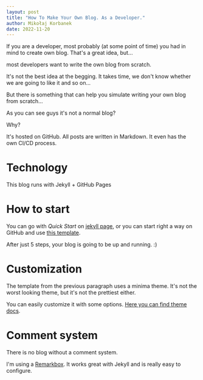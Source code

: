 ```yaml
---
layout: post
title: "How To Make Your Own Blog. As a Developer."
author: Mikołaj Korbanek
date: 2022-11-20
---
```


If you are a developer, most probably (at some point of time) you had in mind to create own blog. That's a great idea, but...

most developers want to write the own blog from scratch.

It's not the best idea at the begging. It takes time, we don't know whether we are going to like it and so on...

But there is something that can help you simulate writing your own blog from scratch...

As you can see guys it's not a normal blog?

Why?

It's hosted on GitHub. All posts are written in Markdown. It even has the own CI/CD process. 

# Technology

This blog runs with Jekyll + GitHub Pages

# How to start

You can go with *Quick Start* on [jekyll page](https://jekyllrb.com), or you can start right a way on GitHub and use [this template](https://github.com/skills/github-pages).

After just 5 steps, your blog is going to be up and running. :)

# Customization

The template from the previous paragraph uses a minima theme. It's not the worst looking theme, but it's not the prettiest either. 

You can easily customize it with some options. [Here you can find theme docs](https://github.com/jekyll/minima).

# Comment system

There is no blog without a comment system.

I'm using a [Remarkbox](https://www.remarkbox.com). It works great with Jekyll and is really easy to configure.